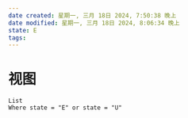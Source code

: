 ```yaml
---
date created: 星期一, 三月 18日 2024, 7:50:38 晚上
date modified: 星期一, 三月 18日 2024, 8:06:34 晚上
state: E
tags: 
---
```


# 视图

```dataview
List
Where state = "E" or state = "U"
```